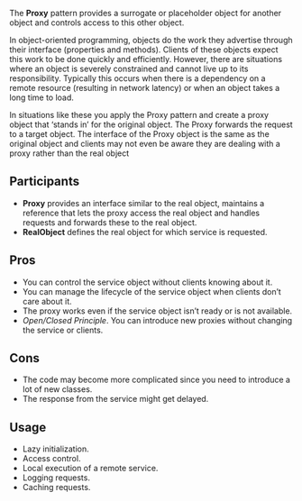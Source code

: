 The **Proxy** pattern provides a surrogate or placeholder object for another object and controls access to this other object.

In object-oriented programming, objects do the work they advertise through their interface (properties and methods). Clients of these objects expect this work to be done quickly and efficiently. However, there are situations where an object is severely constrained and cannot live up to its responsibility. Typically this occurs when there is a dependency on a remote resource (resulting in network latency) or when an object takes a long time to load.

In situations like these you apply the Proxy pattern and create a proxy object that ‘stands in’ for the original object. The Proxy forwards the request to a target object. The interface of the Proxy object is the same as the original object and clients may not even be aware they are dealing with a proxy rather than the real object

## Participants

- **Proxy** provides an interface similar to the real object, maintains a reference that lets the proxy access the real object and handles requests and forwards these to the real object.
- **RealObject** defines the real object for which service is requested.

## Pros

- You can control the service object without clients knowing about it.
- You can manage the lifecycle of the service object when clients don’t care about it.
- The proxy works even if the service object isn’t ready or is not available.
- _Open/Closed Principle_. You can introduce new proxies without changing the service or clients.

## Cons

- The code may become more complicated since you need to introduce a lot of new classes.
- The response from the service might get delayed.

## Usage

- Lazy initialization.
- Access control.
- Local execution of a remote service.
- Logging requests.
- Caching requests.
